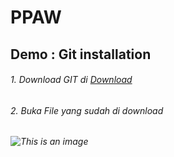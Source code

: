 # PPAW

## Demo : Git installation

###### 1. Download GIT di [Download](https://git-scm.com/downloads)
###### 2. Buka File yang sudah di download
###### ![This is an image](/img/downloadan-git.png)
